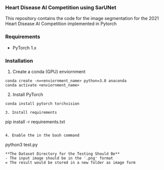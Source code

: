 ### Heart Disease AI Competition using SarUNet
This repository contains the code for the image segmentation for the 2021 Heart Disease AI Competition implemented in Pytorch

### Requirements
- PyTorch 1.x

### Installation
1. Create a conda (GPU) enviornment
```
conda create -n=<enviornment_name> python=3.8 anaconda
conda activate <enviornment_name>
```

2. Install PyTorch
```
conda install pytorch torchvision 

3. Install requirements
```
pip install -r requirements.txt
```

4. Enable the in the bash command
```
python3 test.py 
```
**The Dataset Directory for the Testing Should Be**
- The input image should be in the '.png' format
= The result would be stored in a new folder as image form